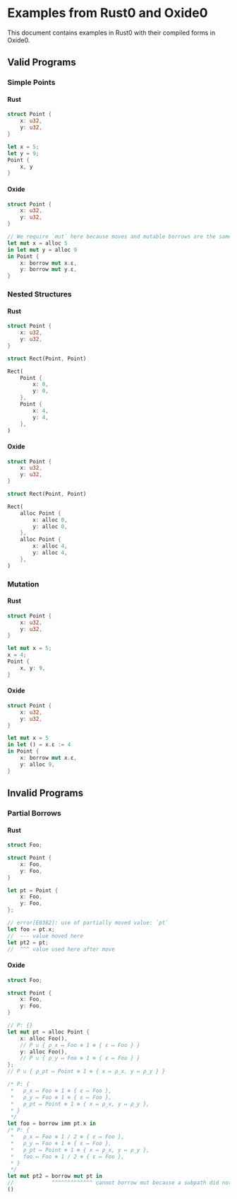 # Examples from Rust0 and Oxide0

This document contains examples in Rust0 with their compiled forms in Oxide0.

## Valid Programs

### Simple Points

#### Rust
```rust
struct Point {
    x: u32,
    y: u32,
}

let x = 5;
let y = 9;
Point {
    x, y
}
```

#### Oxide
```rust
struct Point {
    x: u32,
    y: u32,
}

// We require `mut` here because moves and mutable borrows are the same.
let mut x = alloc 5
in let mut y = alloc 9
in Point {
    x: borrow mut x.ε,
    y: borrow mut y.ε,
}
```

### Nested Structures

#### Rust
```rust
struct Point {
    x: u32,
    y: u32,
}

struct Rect(Point, Point)

Rect(
    Point {
        x: 0,
        y: 0,
    },
    Point {
        x: 4,
        y: 4,
    },
)
```

#### Oxide
```rust
struct Point {
    x: u32,
    y: u32,
}

struct Rect(Point, Point)

Rect(
    alloc Point {
        x: alloc 0,
        y: alloc 0,
    },
    alloc Point {
        x: alloc 4,
        y: alloc 4,
    },
)
```

### Mutation

#### Rust
```rust
struct Point {
    x: u32,
    y: u32,
}

let mut x = 5;
x = 4;
Point {
    x, y: 9,
}
```

#### Oxide
```rust
struct Point {
    x: u32,
    y: u32,
}

let mut x = 5
in let () = x.ε := 4
in Point {
    x: borrow mut x.ε,
    y: alloc 9,
}
```

## Invalid Programs

### Partial Borrows

#### Rust
```rust
struct Foo;

struct Point {
    x: Foo,
    y: Foo,
}

let pt = Point {
    x: Foo,
    y: Foo,
};

// error[E0382]: use of partially moved value: `pt`
let foo = pt.x;
//  --- value moved here
let pt2 = pt;
//  ^^^ value used here after move
```

#### Oxide
```rust
struct Foo;

struct Point {
    x: Foo,
    y: Foo,
}

// Ρ: {}
let mut pt = alloc Point {
    x: alloc Foo(),
    // Ρ ∪ { ρ_x ↦ Foo ⊗ 1 ⊗ { ε ↦ Foo } }
    y: alloc Foo(),
    // Ρ ∪ { ρ_y ↦ Foo ⊗ 1 ⊗ { ε ↦ Foo } }
};
// Ρ ∪ { ρ_pt ↦ Point ⊗ 1 ⊗ { x ↦ ρ_x, y ↦ ρ_y } }

/* Ρ: {
 *   ρ_x ↦ Foo ⊗ 1 ⊗ { ε ↦ Foo },
 *   ρ_y ↦ Foo ⊗ 1 ⊗ { ε ↦ Foo },
 *   ρ_pt ↦ Point ⊗ 1 ⊗ { x ↦ ρ_x, y ↦ ρ_y },
 * }
 */
let foo = borrow imm pt.x in
/* Ρ: {
 *   ρ_x ↦ Foo ⊗ 1 / 2 ⊗ { ε ↦ Foo },
 *   ρ_y ↦ Foo ⊗ 1 ⊗ { ε ↦ Foo },
 *   ρ_pt ↦ Point ⊗ 1 ⊗ { x ↦ ρ_x, y ↦ ρ_y },
 *   foo ↦ Foo ⊗ 1 / 2 ⊗ { ε ↦ Foo },
 * }
 */
let mut pt2 = borrow mut pt in
//            ^^^^^^^^^^^^^ cannot borrow mut because a subpath did not have a `1` capability.
()
```
